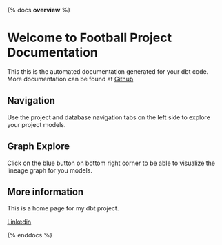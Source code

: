{% docs __overview__ %}

# Welcome to Football Project Documentation

This this is the automated documentation generated for your dbt code.
More documentation can be found at [Github](<https://github.com/andrefelippevidal/football-project/>)

## Navigation

Use the project and database navigation tabs on the left side to explore your project models.

## Graph Explore

Click on the blue button on bottom right corner to be able to visualize the lineage graph for you models.

## More information

This is a home page for my dbt project.

[Linkedin](<https://www.linkedin.com/in/andrefelippevidal/>)

{% enddocs %}